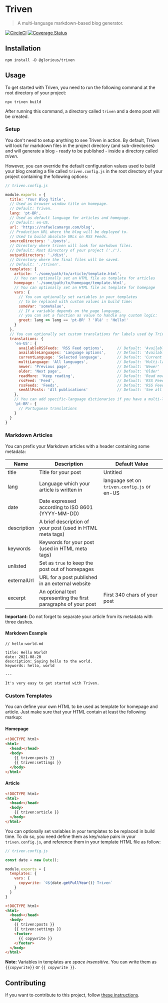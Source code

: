 # Triven
> A multi-language markdown-based blog generator.

[![CircleCI](https://circleci.com/gh/glorious-codes/glorious-triven/tree/master.svg?style=svg)](https://circleci.com/gh/glorious-codes/glorious-triven/tree/master)
[![Coverage Status](https://coveralls.io/repos/github/glorious-codes/glorious-triven/badge.svg?branch=master)](https://coveralls.io/github/glorious-codes/glorious-triven?branch=master)

## Installation

```
npm install -D @glorious/triven
```

## Usage

To get started with Triven, you need to run the following command at the root directory of your project:

```
npx triven build
```

After running this command, a directory called `triven` and a demo post will be created.

### Setup

You don't need to setup anything to see Triven in action. By default, Triven will look for markdown files in the project directory (and sub-directories) and will generate a blog - ready to be published - inside a directory called *triven*.

However, you can override the default configuration values used to build your blog creating a file called `triven.config.js` in the root directory of your project containing the following options:

``` javascript
// triven.config.js

module.exports = {
  title: 'Your Blog Title',
  // Used as browser window title on homepage.
  // Default: Triven.
  lang: 'pt-BR',
  // Used as default language for articles and homepage.
  // Default: en-US.
  url: 'https://rafaelcamargo.com/blog',
  // Production URL where the blog will be deployed to.
  // Used to build absolute URLs on RSS Feeds.
  sourceDirectory: './posts',
  // Directory where triven will look for markdown files.
  // Default: Root directory of your project ('./').
  outputDirectory: './dist',
  // Directory where the final files will be saved.
  // Default: './triven'.
  templates: {
    article: './some/path/to/article/template.html',
    // You can optionally set an HTML file as template for articles
    homepage: './some/path/to/homepage/template.html',
    // You can optionally set an HTML file as template for homepage
    vars: {
      // You can optionally set variables in your templates
      // to be replaced with custom values in build time:
      someVar: 'someValue',
      // If a variable depends on the page language,
      // you can set a function as value to handle any custom logic:
      greet: lang => lang == 'pt-BR' ? 'Olá' : 'Hello!'
    }
  },
  // You can optionally set custom translations for labels used by Triven:
  translations: {
    'en-US': {
      availableRSSFeeds: 'RSS Feed options',      // Default: 'Available RSS Feeds'
      availableLanguages: 'Language options',     // Default: 'Available languages'
      currentLanguage: 'Selected language',       // Default: 'Current language'
      multiLanguage: 'All languages',             // Default: 'Multi-language'
      newer: 'Previous page',                     // Default: 'Newer'
      older: 'Next page',                         // Default: 'Older'
      readMore: 'Keep reading',                   // Default: 'Read more'
      rssFeed: 'Feed',                            // Default: 'RSS Feed'
      rssFeeds: 'Feeds',                          // Default: 'RSS Feeds'
      seeAllPosts: 'All publications'             // Default: 'See all posts'
    },
    // You can add specific-language dictionaries if you have a multi-language blog:
    'pt-BR': {
      // Portuguese translations
    }
  }
}
```

### Markdown Articles

You can prefix your Markdown articles with a header containing some metadata:

| Name | Description | Default Value |
|------|-------------|---------------|
| title | Title for your post | Untitled |
| lang | Language which your article is written in | language set on `triven.config.js` or en-US |
| date | Date expressed according to ISO 8601 (YYYY-MM-DD) |  |
| description | A brief description of your post (used in HTML meta tags) |  |
| keywords | Keywords for your post (used in HTML meta tags) |  |
| unlisted | Set as `true` to keep the post out of homepages |  |
| externalUrl | URL for a post published in an external website |  |
| excerpt | An optional text representing the first paragraphs of your post | First 340 chars of your post |

**Important:** Do not forget to separate your article from its metadata with three dashes.

#### Markdown Example

```
// hello-world.md

title: Hello World!
date: 2021-08-20
description: Saying hello to the world.
keywords: hello, world

---

It's very easy to get started with Triven.
```

### Custom Templates

You can define your own HTML to be used as template for homepage and article. Just make sure that your HTML contain at least the following markup:

#### Homepage

``` html
<!DOCTYPE html>
<html>
  <head></head>
  <body>
    {{ triven:posts }}
    {{ triven:settings }}
  </body>
</html>
```

#### Article

``` html
<!DOCTYPE html>
<html>
  <head></head>
  <body>
    {{ triven:article }}
  </body>
</html>
```

You can optionally set variables in your templates to be replaced in build time. To do so, you need define them as key/value pairs in your `triven.config.js`, and reference them in your template HTML file as follow:

``` javascript
// triven.config.js

const date = new Date();

module.exports = {
  templates: {
    vars: {
      copywrite: `©${date.getFullYear()} Triven`
    }
  }
}
```

``` html
<!DOCTYPE html>
<html>
  <head></head>
  <body>
    {{ triven:posts }}
    {{ triven:settings }}
    <footer>
      {{ copywrite }}
    </footer>
  </body>
</html>
```

**Note:** Variables in templates are *space insensitive*. You can write them as `{{copywrite}}` or `{{ copywrite }}`.

## Contributing

If you want to contribute to this project, follow [these instructions](CONTRIBUTING.md).
